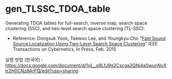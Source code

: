 # gen_TLSSC_TDOA_table
Generating TDOA tables for full-search, inverse map, search space clustering (SSC), and two-level search space clustering (TL-SSC).

- Reference:
Dongsuk Yook, Taewoo Lee, and Youngkyu Cho
"[Fast Sound Source Localization Using Two-Level Search Space Clustering](http://ieeexplore.ieee.org/xpl/articleDetails.jsp?arnumber=7039285&sortType=asc_p_Sequence&filter=AND(p_IS_Number:6352949))"
IEEE Transactions on Cybernetics, In Press, Feb. 2015

실행 방법 (한국어) : https://docs.google.com/document/d/1oI__g9LfJ9g2Cscga3QNi4a0wunNvXtr2H0CNz8ArFQ/edit?usp=sharing
